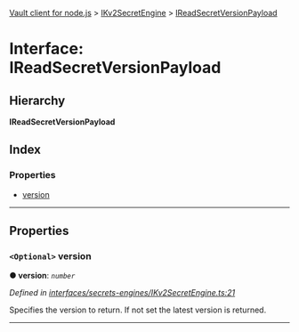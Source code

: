 [Vault client for node.js](../README.md) > [IKv2SecretEngine](../modules/ikv2secretengine.md) > [IReadSecretVersionPayload](../interfaces/ikv2secretengine.ireadsecretversionpayload.md)

# Interface: IReadSecretVersionPayload

## Hierarchy

**IReadSecretVersionPayload**

## Index

### Properties

* [version](ikv2secretengine.ireadsecretversionpayload.md#version)

---

## Properties

<a id="version"></a>

### `<Optional>` version

**● version**: *`number`*

*Defined in [interfaces/secrets-engines/IKv2SecretEngine.ts:21](https://github.com/theogravity/vault-tacular/blob/2099cfa/src/interfaces/secrets-engines/IKv2SecretEngine.ts#L21)*

Specifies the version to return. If not set the latest version is returned.

___

